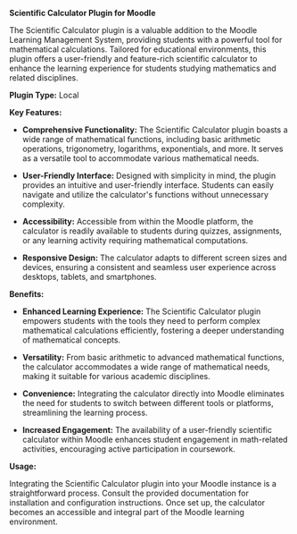**Scientific Calculator Plugin for Moodle**

The Scientific Calculator plugin is a valuable addition to the Moodle Learning Management System, providing students with a powerful tool for mathematical calculations. Tailored for educational environments, this plugin offers a user-friendly and feature-rich scientific calculator to enhance the learning experience for students studying mathematics and related disciplines.

**Plugin Type:**
Local

**Key Features:**

- **Comprehensive Functionality:** The Scientific Calculator plugin boasts a wide range of mathematical functions, including basic arithmetic operations, trigonometry, logarithms, exponentials, and more. It serves as a versatile tool to accommodate various mathematical needs.

- **User-Friendly Interface:** Designed with simplicity in mind, the plugin provides an intuitive and user-friendly interface. Students can easily navigate and utilize the calculator's functions without unnecessary complexity.

- **Accessibility:** Accessible from within the Moodle platform, the calculator is readily available to students during quizzes, assignments, or any learning activity requiring mathematical computations.

- **Responsive Design:** The calculator adapts to different screen sizes and devices, ensuring a consistent and seamless user experience across desktops, tablets, and smartphones.

**Benefits:**

- **Enhanced Learning Experience:** The Scientific Calculator plugin empowers students with the tools they need to perform complex mathematical calculations efficiently, fostering a deeper understanding of mathematical concepts.

- **Versatility:** From basic arithmetic to advanced mathematical functions, the calculator accommodates a wide range of mathematical needs, making it suitable for various academic disciplines.

- **Convenience:** Integrating the calculator directly into Moodle eliminates the need for students to switch between different tools or platforms, streamlining the learning process.

- **Increased Engagement:** The availability of a user-friendly scientific calculator within Moodle enhances student engagement in math-related activities, encouraging active participation in coursework.

**Usage:**

Integrating the Scientific Calculator plugin into your Moodle instance is a straightforward process. Consult the provided documentation for installation and configuration instructions. Once set up, the calculator becomes an accessible and integral part of the Moodle learning environment.

